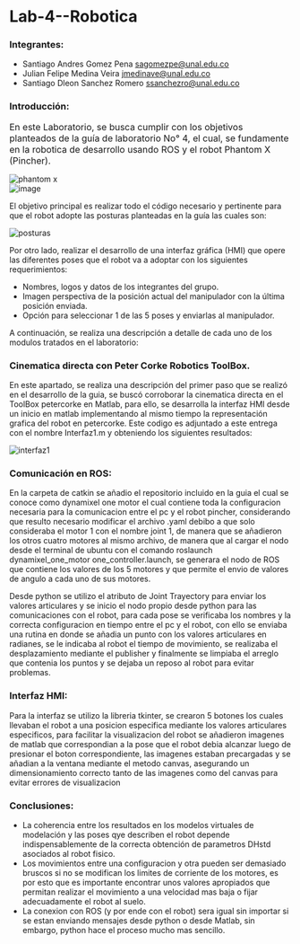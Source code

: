 # Lab-4--Robotica

### Integrantes:
- Santiago Andres Gomez Pena <sagomezpe@unal.edu.co>
- Julian Felipe Medina Veira <jmedinave@unal.edu.co>
- Santiago Dleon Sanchez Romero <ssanchezro@unal.edu.co>
### Introducción:
<p><span style="font-size: 16px;">En este Laboratorio, se busca cumplir con los objetivos planteados de la gu&iacute;a de laboratorio No&deg; 4, el cual, se fundamente en la robotica de desarrollo usando ROS y el robot Phantom X (Pincher).

![phantom x](https://github.com/jmedinave/Lab-4--Robotica/assets/49196705/429be8d6-74e6-4678-9220-b16d22270292)                   
![image](https://github.com/jmedinave/Lab-4--Robotica/assets/49196705/db5b3025-32a1-4bb7-918f-5f6461aff75a)


 <p>El objetivo principal es realizar todo el c&oacute;digo necesario y pertinente para que el robot adopte las posturas planteadas en la gu&iacute;a las cuales son:</p>

![posturas](https://github.com/jmedinave/Lab-4--Robotica/assets/49196705/c2d21864-69ab-47b0-ad7c-e501a49cf57d)


<p>Por otro lado, realizar el desarrollo de una interfaz gr&aacute;fica (HMI) que opere las diferentes poses que el robot va a adoptar con los siguientes requerimientos:</p>
  
<ul>
    <li>Nombres, logos y datos de los integrantes del grupo.</li>
    <li>Imagen perspectiva de la posici&oacute;n actual del manipulador con la &uacute;ltima posici&oacute;n enviada.</li>
    <li>Opci&oacute;n para seleccionar 1 de las 5 poses y enviarlas al manipulador.</li>
</ul>
 
 A continuación, se realiza una descripción a detalle de cada uno de los modulos tratados en el laboratorio:
 
 ### Cinematica directa con Peter Corke Robotics ToolBox.
 En este apartado, se realiza una descripción del primer paso que se realizó en el desarrollo de la guia, se buscó corroborar la cinematica directa en el ToolBox petercorke en Matlab, para ello, se desarrolla la interfaz HMI desde un inicio en matlab implementando al mismo tiempo la representación grafica del robot en petercorke. Este codigo es adjuntado a este entrega con el nombre Interfaz1.m y obteniendo los siguientes resultados:

![interfaz1](https://github.com/jmedinave/Lab-4--Robotica/assets/49196705/9e17159b-bc06-4343-9dbb-d7f9b25730fb)

 
 
 
 ### Comunicación en ROS:
 
 En la carpeta de catkin se añadio el repositorio incluido en la guia el cual se conoce como dynamixel one motor el cual contiene toda la configuracion necesaria para la comunicacion entre el pc y el robot pincher, considerando que resulto necesario modificar el archivo .yaml debibo a que solo consideraba el motor 1 con el nombre joint 1, de manera que se añadieron los otros cuatro motores al mismo archivo, de manera que al cargar el nodo desde el terminal de ubuntu con el comando roslaunch dynamixel_one_motor one_controller.launch, se generara el nodo de ROS que contiene los valores de los 5 motores y que permite el envio de valores de angulo a cada uno de sus motores.
 
 Desde python se utilizo el atributo de Joint Trayectory para enviar los valores articulares y se inicio el nodo propio desde python para las comunicaciones con el robot, para cada pose se verificaba los nombres y la correcta configuracion en tiempo entre el pc y el robot, con ello se enviaba una rutina en donde se añadia un punto con los valores articulares en radianes, se le indicaba al robot el tiempo de movimiento, se realizaba el desplazamiento mediante el publisher y finalmente se limpiaba el arreglo que contenia los puntos y se dejaba un reposo al robot para evitar problemas.
 
 ### Interfaz HMI:
 
 Para la interfaz se utilizo la libreria tkinter, se crearon 5 botones los cuales llevaban el robot a una posicion especifica mediante los valores articulares especificos, para facilitar la visualizacion del robot se añadieron imagenes de matlab que correspondian a la pose que el robot debia alcanzar luego de presionar el boton correspondiente, las imagenes estaban precargadas y se añadian a la ventana mediante el metodo canvas, asegurando un dimensionamiento correcto tanto de las imagenes como del canvas para evitar errores de visualizacion
 
 ### Conclusiones:
 + La coherencia entre los resultados en los modelos virtuales de modelación y las poses qye describen el robot depende indispensablemente de la correcta obtención de parametros DHstd asociados al robot fisico.
+ Los movimientos entre una configuracion y otra pueden ser demasiado bruscos si no se modifican los limites de corriente de los motores, es por esto que es importante encontrar unos valores apropiados que permitan realizar el movimiento a una velocidad mas baja o fijar adecuadamente el robot al suelo.
+ La conexion con ROS (y por ende con el robot) sera igual sin importar si se estan enviando mensajes desde python o desde Matlab, sin embargo, python hace el proceso mucho mas sencillo.
 
 
